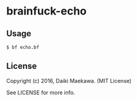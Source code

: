 # brainfuck-echo

## Usage

```sh
$ bf echo.bf
```

## License

Copyright (c) 2016, Daiki Maekawa. (MIT License)

See LICENSE for more info.
